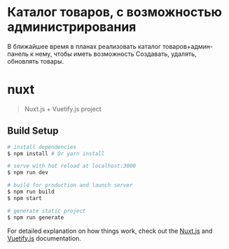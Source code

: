 # Каталог товаров, с возможностью администрирования
В ближайшее время в планах реализовать каталог товаров+админ-панель к нему, чтобы иметь возможность Создавать, удалять, обновлять товары.

# nuxt

> Nuxt.js + Vuetify.js project

## Build Setup

``` bash
# install dependencies
$ npm install # Or yarn install

# serve with hot reload at localhost:3000
$ npm run dev

# build for production and launch server
$ npm run build
$ npm start

# generate static project
$ npm run generate
```

For detailed explanation on how things work, check out the [Nuxt.js](https://github.com/nuxt/nuxt.js) and [Vuetify.js](https://vuetifyjs.com/) documentation.
